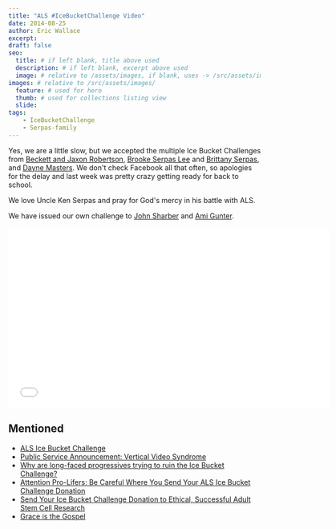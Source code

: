 ```yaml
---
title: "ALS #IceBucketChallenge Video"
date: 2014-08-25
author: Eric Wallace
excerpt:
draft: false
seo:
  title: # if left blank, title above used
  description: # if left blank, excerpt above used
  image: # relative to /assets/images, if blank, uses -> /src/assets/images/meta/default.png
images: # relative to /src/assets/images/
  feature: # used for hero
  thumb: # used for collections listing view
  slide:
tags:
    - IceBucketChallenge
    - Serpas-family
---
```


Yes, we are a little slow, but we accepted the multiple Ice Bucket Challenges from [Beckett and Jaxon Robertson](https://www.facebook.com/korie.robertson), [Brooke Serpas Lee](https://www.facebook.com/brooke.serpas) and [Brittany Serpas](https://www.facebook.com/brittany.serpas), and [Dayne Masters](https://www.facebook.com/dayne.masters). We don't check Facebook all that often, so apologies for the delay and last week was pretty crazy getting ready for back to school.

We love Uncle Ken Serpas and pray for God's mercy in his battle with ALS.

We have issued our own challenge to [John Sharber](https://www.facebook.com/john.sharber.94) and [Ami Gunter](https://www.facebook.com/ami.gunter).

<iframe width="640" height="360" src="//www.youtube.com/embed/3xAURuUYJTI?list=UU0jHV66HdGVPCUJIG1EbLSQ" frameborder="0" allowfullscreen></iframe>

## Mentioned

- [ALS Ice Bucket Challenge](http://www.alsa.org/fight-als/ice-bucket-challenge.html)
- [Public Service Announcement: Vertical Video Syndrome](http://ecrosstexas.com/blog/2012/vertical-video-syndrome)
- [Why are long-faced progressives trying to ruin the Ice Bucket Challenge?](http://www.latimes.com/opinion/opinion-la/la-ol-ice-bucket-challenge-backlash-20140821-story.html)
- [Attention Pro-Lifers: Be Careful Where You Send Your ALS Ice Bucket Challenge Donation](http://www.lifenews.com/2014/08/15/attention-pro-lifers-be-careful-where-you-send-your-als-ice-bucket-challenge-donation/)
- [Send Your Ice Bucket Challenge Donation to Ethical, Successful Adult Stem Cell Research](http://www.lifenews.com/2014/08/21/send-your-ice-bucket-challenge-donation-to-ethical-successful-adult-stem-cell-research/)
- [Grace is the Gospel](http://ecrosstexas.com/blog/2009/grace-is-the-gospel-our-salvation)

